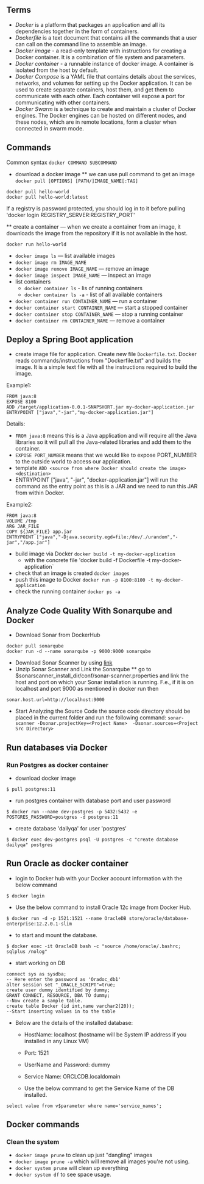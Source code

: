 ## Terms
* *Docker* is a platform that packages an application and all its dependencies together in the form of containers.
* *Dockerfile* is a text document that contains all the commands that a user can call on the command line to assemble an image.
* *Docker image* - a read-only template with instructions for creating a Docker container. It is a combination of file system and parameters.
* *Docker container* - a runnable instance of docker image. A container is isolated from the host by default. 
* *Docker Compose* is a YAML file that contains details about the services, networks, and volumes for setting up the Docker application. It can be used to create separate containers, host them, and get them to communicate with each other. Each container will expose a port for communicating with other containers.
* *Docker Swarm* is a technique to create and maintain a cluster of Docker engines. The Docker engines can be hosted on different nodes, and these nodes, which are in remote locations, form a cluster when connected in swarm mode.
 
## Commands
Common syntax `docker COMMAND SUBCOMMAND`

* download a docker image
** we can use pull command to get an image `docker pull [OPTIONS] [PATH/]IMAGE_NAME[:TAG]`
``` 
docker pull hello-world
docker pull hello-world:latest
```
If a registry is password protected, you should log in to it before pulling 'docker login REGISTRY_SERVER:REGISTRY_PORT'

** create a container — when we create a container from an image, it downloads the image from the repository if it is not available in the host.
``` 
docker run hello-world
```

* `docker image ls` — list available images
* `docker image rm IMAGE_NAME` 
* `docker image remove IMAGE_NAME` — remove an image
* `docker image inspect IMAGE_NAME` — inspect an image
* list containers
  * `docker container ls` - lis of running containers
  * `docker container ls -a` - list of all available  containers
* `docker container run CONTAINER_NAME` — run a container
* `docker container start CONTAINER_NAME` — start a stopped container
* `docker container stop CONTAINER_NAME` — stop a running container
* `docker container rm CONTAINER_NAME` — remove a container

## Deploy a Spring Boot application
* create image file for application. Create new file `Dockerfile.txt`. Docker reads commands/instructions from "Dockerfile.txt" and builds the image. It is a simple text file with all the instructions required to build the image.

Example1:
```
FROM java:8
EXPOSE 8100
ADD /target/application-0.0.1-SNAPSHORT.jar my-docker-application.jar
ENTRYPOINT ["java","-jar","my-docker-application.jar"]
```
Details:
* `FROM java:8` means this is a Java application and will require all the Java libraries so it will pull all the Java-related libraries and add them to the container.
* `EXPOSE PORT_NUMBER` means that we would like to expose PORT_NUMBER to the outside world to access our application.
* template `ADD <source from where Docker should create the image> <destination>`
* ENTRYPOINT ["java", "-jar", "docker-application.jar"] will run the command as the entry point as this is a JAR and we need to run this JAR from within Docker.

Example2:
```
FROM java:8
VOLUME /tmp
ARG JAR_FILE
COPY ${JAR_FILE} app.jar
ENTRYPOINT ["java","-Djava.security.egd=file:/dev/./urandom","-jar","/app.jar"]
```

* build image via Docker `docker build -t my-docker-application`
  * with the concrete file 'docker build -f Dockerfile -t my-docker-application`
* check that an image is created `docker images` 
* push this image to Docker `docker run -p 8100:8100 -t my-docker-application`
* check the running container `docker ps -a`



## Analyze Code Quality With Sonarqube and Docker
* Download Sonar from DockerHub 
```
docker pull sonarqube   
docker run -d --name sonarqube -p 9000:9000 sonarqube
```

* Download Sonar Scanner by using [link](https://docs.sonarqube.org/latest/analysis/scan/sonarscanner/)
* Unzip Sonar Scanner and Link the Sonarqube 
** go to $sonarscanner_install_dir/conf/sonar-scanner.properties  and link the host and port on which your Sonar installation is running. 
F.e., if it is on localhost and port 9000 as mentioned in  docker run  then 
```
sonar.host.url=http://localhost:9000
```

* Start Analyzing the Source Code
the source code directory should be placed in the current folder and run the following command:
`sonar-scanner -Dsonar.projectKey=<Project Name>  -Dsonar.sources=<Project Src Directory>`


## Run databases via Docker

### Run Postgres as docker container
* download docker image
```
$ pull postgres:11
```

* run postgres container with database port and user password
```
$ docker run --name dev-postgres -p 5432:5432 -e POSTGRES_PASSWORD=postgres -d postgres:11
```

* create database 'dailyqa' for user 'postgres'
```
$ docker exec dev-postgres psql -U postgres -c "create database dailyqa" postgres
```

## Run Oracle as docker container
* login to Docker hub with your Docker account information with the below command
```
$ docker login
```

* Use the below command to install Oracle 12c image from Docker Hub.
```
$ docker run -d -p 1521:1521 --name OracleDB store/oracle/database-enterprise:12.2.0.1-slim
```

* to start and mount the database.
```
$ docker exec -it OracleDB bash -c "source /home/oracle/.bashrc; sqlplus /nolog"
``` 

* start working on DB
```
connect sys as sysdba;
-- Here enter the password as 'Oradoc_db1'
alter session set "_ORACLE_SCRIPT"=true;
create user dummy identified by dummy;
GRANT CONNECT, RESOURCE, DBA TO dummy;
--Now create a sample table.
create table Docker (id int,name varchar2(20));
--Start inserting values in to the table
```

* Below are the details of the installed database:

  * HostName: localhost (hostname will be System IP address if you installed in any Linux VM)

  * Port: 1521

  * UserName and Password: dummy

  * Service Name: ORCLCDB.localdomain 

  * Use the below command to get the Service Name of the DB installed.
```
select value from v$parameter where name='service_names';
```

## Docker commands

### Clean the system
- `docker image prune` to clean up just "dangling" images
- `docker image prune -a` which will remove all images you're not using. 
- `docker system prune` will clean up everything
- `docker system df` to see space usage.